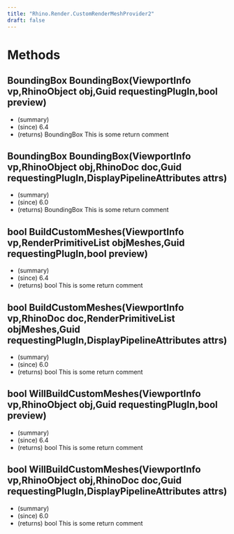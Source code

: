 ```yaml
---
title: "Rhino.Render.CustomRenderMeshProvider2"
draft: false
---
```


# Methods
## BoundingBox BoundingBox(ViewportInfo vp,RhinoObject obj,Guid requestingPlugIn,bool preview)
- (summary) 
- (since) 6.4
- (returns) BoundingBox This is some return comment
## BoundingBox BoundingBox(ViewportInfo vp,RhinoObject obj,RhinoDoc doc,Guid requestingPlugIn,DisplayPipelineAttributes attrs)
- (summary) 
- (since) 6.0
- (returns) BoundingBox This is some return comment
## bool BuildCustomMeshes(ViewportInfo vp,RenderPrimitiveList objMeshes,Guid requestingPlugIn,bool preview)
- (summary) 
- (since) 6.4
- (returns) bool This is some return comment
## bool BuildCustomMeshes(ViewportInfo vp,RhinoDoc doc,RenderPrimitiveList objMeshes,Guid requestingPlugIn,DisplayPipelineAttributes attrs)
- (summary) 
- (since) 6.0
- (returns) bool This is some return comment
## bool WillBuildCustomMeshes(ViewportInfo vp,RhinoObject obj,Guid requestingPlugIn,bool preview)
- (summary) 
- (since) 6.4
- (returns) bool This is some return comment
## bool WillBuildCustomMeshes(ViewportInfo vp,RhinoObject obj,RhinoDoc doc,Guid requestingPlugIn,DisplayPipelineAttributes attrs)
- (summary) 
- (since) 6.0
- (returns) bool This is some return comment
